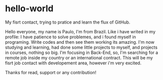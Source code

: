 # hello-world
My fisrt contact, trying to pratice and learn the flux of GitHub.

Hello everyone, my name is Paulo, I'm from Brazil. Like i have writed in my profile: I have patience to solve problemes, and i found myself in programing. Write codes and then see them working its amazing.
I'm now studying and learning, had done some little projects to myself, and projects in courses, nothing so big. I'm focusing in Back-End, so, I'm searching for a remote job inside my country or an international contract. This will be my fisrt job contact with developement area, however i'm very excited.

Thanks for read, support or any contribution!
